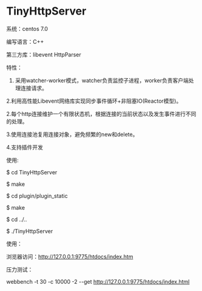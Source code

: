 # TinyHttpServer


系统：centos 7.0

编写语言：C++

第三方库：libevent HttpParser

特性：
1. 采用watcher-worker模式，watcher负责监控子进程，worker负责客户端处理连接请求。

2.利用高性能Libevent网络库实现同步事件循环+非阻塞IO(Reactor模型)。

2.每个http连接维护一个有限状态机，根据连接的当前状态以及发生事件进行不同的处理。

3.使用连接池复用连接对象，避免频繁的new和delete。

4.支持插件开发

使用:

$ cd TinyHttpServer

$ make

$ cd plugin/plugin_static

$ make

$ cd ../..

$ ./TinyHttpServer

使用：

浏览器访问：http://127.0.0.1:9775/htdocs/index.htm

压力测试：

webbench -t 30 -c 10000 -2 --get http://127.0.0.1:9775/htdocs/index.html



